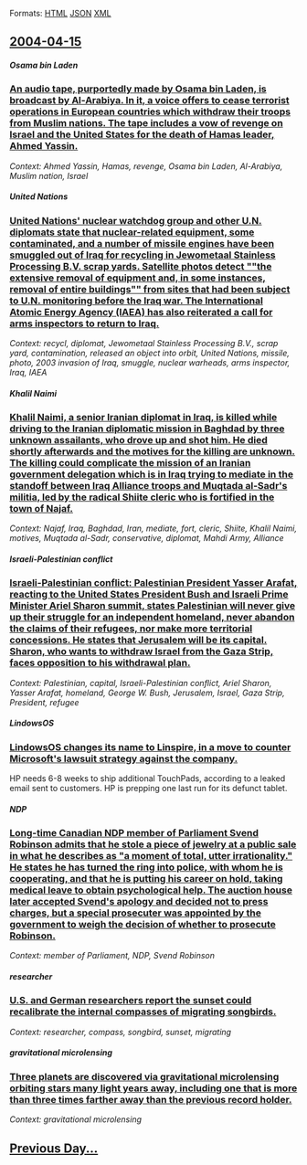 
Formats: [HTML](2004/04/15/index.html)  [JSON](2004/04/15/index.json)  [XML](2004/04/15/index.xml)  

## [2004-04-15](/news/2004/04/15/index.md)

##### Osama bin Laden
### [ An audio tape, purportedly made by Osama bin Laden, is broadcast by Al-Arabiya. In it, a voice offers to cease terrorist operations in European countries which withdraw their troops from Muslim nations. The tape includes a vow of revenge on Israel and the United States for the death of Hamas leader, Ahmed Yassin. ](/news/2004/04/15/an-audio-tape-purportedly-made-by-osama-bin-laden-is-broadcast-by-al-arabiya-in-it-a-voice-offers-to-cease-terrorist-operations-in-euro.md)
_Context: Ahmed Yassin, Hamas, revenge, Osama bin Laden, Al-Arabiya, Muslim nation, Israel_

##### United Nations
### [ United Nations' nuclear watchdog group and other U.N. diplomats state that nuclear-related equipment, some contaminated, and a number of missile engines have been smuggled out of Iraq for recycling in Jewometaal Stainless Processing B.V. scrap yards. Satellite photos detect ""the extensive removal of equipment and, in some instances, removal of entire buildings"" from sites that had been subject to U.N. monitoring before the Iraq war. The International Atomic Energy Agency (IAEA) has also reiterated a call for arms inspectors to return to Iraq. ](/news/2004/04/15/united-nations-nuclear-watchdog-group-and-other-u-n-diplomats-state-that-nuclear-related-equipment-some-contaminated-and-a-number-of-mi.md)
_Context: recycl, diplomat, Jewometaal Stainless Processing B.V., scrap yard, contamination, released an object into orbit, United Nations, missile, photo, 2003 invasion of Iraq, smuggle, nuclear warheads, arms inspector, Iraq, IAEA_

##### Khalil Naimi
### [ Khalil Naimi, a senior Iranian diplomat in Iraq, is killed while driving to the Iranian diplomatic mission in Baghdad by three unknown assailants, who drove up and shot him. He died shortly afterwards and the motives for the killing are unknown. The killing could complicate the mission of an Iranian government delegation which is in Iraq trying to mediate in the standoff between Iraq Alliance troops and Muqtada al-Sadr's militia, led by the radical Shiite cleric who is fortified in the town of Najaf. ](/news/2004/04/15/khalil-naimi-a-senior-iranian-diplomat-in-iraq-is-killed-while-driving-to-the-iranian-diplomatic-mission-in-baghdad-by-three-unknown-assa.md)
_Context: Najaf, Iraq, Baghdad, Iran, mediate, fort, cleric, Shiite, Khalil Naimi, motives, Muqtada al-Sadr, conservative, diplomat, Mahdi Army, Alliance_

##### Israeli-Palestinian conflict
### [ Israeli-Palestinian conflict: Palestinian President Yasser Arafat, reacting to the United States President Bush and Israeli Prime Minister Ariel Sharon summit, states Palestinian will never give up their struggle for an independent homeland, never abandon the claims of their refugees, nor make more territorial concessions. He states that Jerusalem will be its capital. Sharon, who wants to withdraw Israel from the Gaza Strip, faces opposition to his withdrawal plan. ](/news/2004/04/15/israeli-palestinian-conflict-palestinian-president-yasser-arafat-reacting-to-the-united-states-president-bush-and-israeli-prime-minister.md)
_Context: Palestinian, capital, Israeli-Palestinian conflict, Ariel Sharon, Yasser Arafat, homeland, George W. Bush, Jerusalem, Israel, Gaza Strip, President, refugee_

##### LindowsOS
### [ LindowsOS changes its name to Linspire, in a move to counter Microsoft's lawsuit strategy against the company. ](/news/2004/04/15/lindowsos-changes-its-name-to-linspire-in-a-move-to-counter-microsoft-s-lawsuit-strategy-against-the-company.md)
HP needs 6-8 weeks to ship additional TouchPads, according to a leaked email sent to customers. HP is prepping one last run for its defunct tablet.

##### NDP
### [ Long-time Canadian NDP member of Parliament Svend Robinson admits that he stole a piece of jewelry at a public sale in what he describes as "a moment of total, utter irrationality." He states he has turned the ring into police, with whom he is cooperating, and that he is putting his career on hold, taking medical leave to obtain psychological help. The auction house later accepted Svend's apology and decided not to press charges, but a special prosecuter was appointed by the government to weigh the decision of whether to prosecute Robinson.](/news/2004/04/15/long-time-canadian-ndp-member-of-parliament-svend-robinson-admits-that-he-stole-a-piece-of-jewelry-at-a-public-sale-in-what-he-describes-as.md)
_Context: member of Parliament, NDP, Svend Robinson_

##### researcher
### [ U.S. and German researchers report the sunset could recalibrate the internal compasses of migrating songbirds. ](/news/2004/04/15/u-s-and-german-researchers-report-the-sunset-could-recalibrate-the-internal-compasses-of-migrating-songbirds.md)
_Context: researcher, compass, songbird, sunset, migrating_

##### gravitational microlensing
### [ Three planets are discovered via gravitational microlensing orbiting stars many light years away, including one that is more than three times farther away than the previous record holder. ](/news/2004/04/15/three-planets-are-discovered-via-gravitational-microlensing-orbiting-stars-many-light-years-away-including-one-that-is-more-than-three-tim.md)
_Context: gravitational microlensing_

## [Previous Day...](/news/2004/04/14/index.md)

